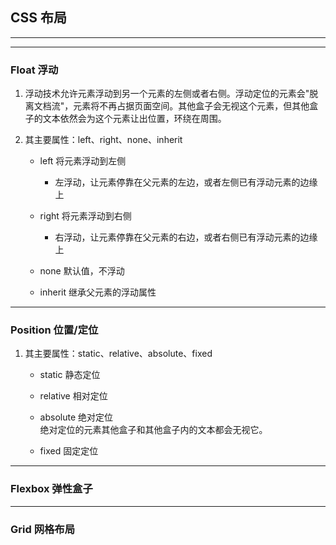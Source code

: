 ## CSS 布局
----
----
### Float 浮动

1. 浮动技术允许元素浮动到另一个元素的左侧或者右侧。浮动定位的元素会"脱离文档流"，元素将不再占据页面空间。其他盒子会无视这个元素，但其他盒子的文本依然会为这个元素让出位置，环绕在周围。

2. 其主要属性：left、right、none、inherit
 
    - left 将元素浮动到左侧
        * 左浮动，让元素停靠在父元素的左边，或者左侧已有浮动元素的边缘上
 
    - right 将元素浮动到右侧
        * 右浮动，让元素停靠在父元素的右边，或者右侧已有浮动元素的边缘上
        
    - none 默认值，不浮动
 
    - inherit 继承父元素的浮动属性
----
### Position 位置/定位

1. 其主要属性：static、relative、absolute、fixed
 
    - static 静态定位

    - relative 相对定位

    - absolute 绝对定位  
        绝对定位的元素其他盒子和其他盒子内的文本都会无视它。       

    - fixed 固定定位
----
### Flexbox 弹性盒子
----
### Grid 网格布局
